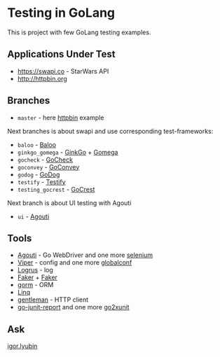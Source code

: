 # Testing in GoLang

This is project with few GoLang testing examples.

## Applications Under Test

* https://swapi.co - StarWars API
* http://httpbin.org

## Branches

* `master` - here [httpbin](http://httpbin.org) example

Next branches is about swapi and use corresponding test-frameworks:

* `baloo` - [Baloo](https://github.com/h2non/baloo)
* `ginkgo_gomega` - [GinkGo](https://github.com/onsi/ginkgo) + [Gomega](https://github.com/onsi/gomega)
* `gocheck` - [GoCheck](http://labix.org/gocheck)
* `goconvey` - [GoConvey](https://github.com/smartystreets/goconvey)
* `godog` - [GoDog](https://github.com/DATA-DOG/godog)
* `testify` - [Testify](https://github.com/stretchr/testify)
* `testing_gocrest` - [GoCrest](https://github.com/corbym/gocrest)

Next branch is about UI testing with Agouti

* `ui` - [Agouti](https://agouti.org)

## Tools

* [Agouti](https://agouti.org) - Go WebDriver and one more [selenium](https://github.com/tebeka/selenium)
* [Viper](https://github.com/spf13/viper) - config and one more [globalconf](https://github.com/rakyll/globalconf)
* [Logrus](https://github.com/sirupsen/logrus) - log
* [Faker](https://github.com/dmgk/faker) + [Faker](https://github.com/icrowley/fake)
* [gorm](https://github.com/jinzhu/gorm) - ORM
* [Linq](https://github.com/ahmetb/go-linq)
* [gentleman](https://github.com/h2non/gentleman) - HTTP client
* [go-junit-report](https://github.com/jstemmer/go-junit-report) and one more [go2xunit](https://github.com/tebeka/go2xunit)

## Ask

[igor.lyubin](https://github.com/ilyubin)
